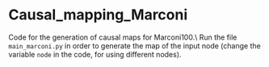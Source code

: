 # Causal_mapping_Marconi
Code for the generation of causal maps for Marconi100.\\ 
Run the file `main_marconi.py` in order to generate the map of the input node (change the variable `node` in the code, for using different nodes).
